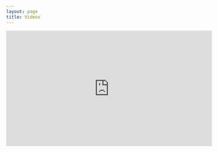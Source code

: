 ```yaml
---
layout: page
title: Videos
---
```


<iframe allowfullscreen="" frameborder="0" height="315" src="http://www.youtube.com/embed/doh-oSvZOzc?rel=0" width="560"></iframe>
